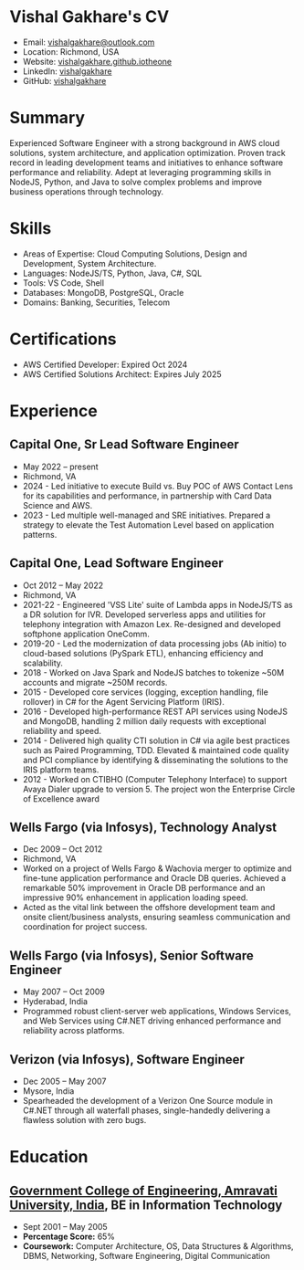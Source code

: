 # Vishal Gakhare's CV

- Email: [vishalgakhare@outlook.com](mailto:vishalgakhare@outlook.com)
- Location: Richmond, USA
- Website: [vishalgakhare.github.iotheone](https://vishalgakhare.github.io/theone/)
- LinkedIn: [vishalgakhare](https://linkedin.com/in/vishalgakhare)
- GitHub: [vishalgakhare](https://github.com/vishalgakhare)


# Summary

Experienced Software Engineer with a strong background in AWS cloud solutions, system architecture, and application optimization. Proven track record in leading development teams and initiatives to enhance software performance and reliability. Adept at leveraging programming skills in NodeJS, Python, and Java to solve complex problems and improve business operations through technology.

# Skills

- Areas of Expertise: Cloud Computing Solutions, Design and Development, System Architecture.
- Languages: NodeJS/TS, Python, Java, C#, SQL
- Tools: VS Code, Shell
- Databases: MongoDB, PostgreSQL, Oracle
- Domains: Banking, Securities, Telecom
# Certifications

- AWS Certified Developer: Expired Oct 2024
- AWS Certified Solutions Architect: Expires July 2025
# Experience

## Capital One, Sr Lead Software Engineer

- May 2022 – present
- Richmond, VA
- 2024 - Led initiative to execute Build vs. Buy POC of AWS Contact Lens for its capabilities and performance, in partnership with Card Data Science and AWS.
- 2023 - Led multiple well-managed and SRE initiatives. Prepared a strategy to elevate the Test Automation Level based on application patterns.

## Capital One, Lead Software Engineer

- Oct 2012 – May 2022
- Richmond, VA
- 2021-22 - Engineered 'VSS Lite' suite of Lambda apps in NodeJS/TS as a DR solution for IVR. Developed serverless apps and utilities for telephony integration with Amazon Lex. Re-designed and developed softphone application OneComm.
- 2019-20 - Led the modernization of data processing jobs (Ab initio) to cloud-based solutions (PySpark ETL), enhancing efficiency and scalability.
- 2018 - Worked on Java Spark and NodeJS batches to tokenize ~50M accounts and migrate ~250M records.
- 2015 - Developed core services (logging, exception handling, file rollover) in C# for the Agent Servicing Platform (IRIS).
- 2016 - Developed high-performance REST API services using NodeJS and MongoDB, handling 2 million daily requests with exceptional reliability and speed.
- 2014 - Delivered high quality CTI solution in C# via agile best practices such as Paired Programming, TDD. Elevated & maintained code quality and PCI compliance by identifying & disseminating the solutions to the IRIS platform teams.
- 2012 - Worked on CTIBHO (Computer Telephony Interface) to support Avaya Dialer upgrade to version 5. The project won the Enterprise Circle of Excellence award

## Wells Fargo (via Infosys), Technology Analyst

- Dec 2009 – Oct 2012
- Richmond, VA
- Worked on a project of Wells Fargo & Wachovia merger to optimize and fine-tune application performance and Oracle DB queries. Achieved a remarkable 50% improvement in Oracle DB performance and an impressive 90% enhancement in application loading speed.
- Acted as the vital link between the offshore development team and onsite client/business analysts, ensuring seamless communication and coordination for project success.

## Wells Fargo (via Infosys), Senior Software Engineer

- May 2007 – Oct 2009
- Hyderabad, India
- Programmed robust client-server web applications, Windows Services, and Web Services using C#.NET driving enhanced performance and reliability across platforms.

## Verizon (via Infosys), Software Engineer

- Dec 2005 – May 2007
- Mysore, India
- Spearheaded the development of a Verizon One Source module in C#.NET through all waterfall phases, single-handedly delivering a flawless solution with zero bugs.

# Education

## [Government College of Engineering, Amravati University, India](https://www.gcoea.ac.in/), BE in Information Technology

- Sept 2001 – May 2005
- **Percentage Score:** 65%
- **Coursework:** Computer Architecture, OS, Data Structures & Algorithms, DBMS, Networking, Software Engineering, Digital Communication